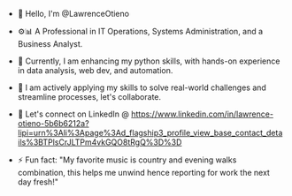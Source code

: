 - 👋 Hello, I'm @LawrenceOtieno
- ⚙️📊 A Professional in IT Operations, Systems Administration, and a Business Analyst.
- 🌱 Currently, I am enhancing my python skills, with hands-on experience in data analysis, web dev, and automation. 
- 🤝 I am actively applying my skills to solve real-world challenges and streamline processes, let's collaborate. 
- 📶 Let's connect on LinkedIn @ https://www.linkedin.com/in/lawrence-otieno-5b6b6212a?lipi=urn%3Ali%3Apage%3Ad_flagship3_profile_view_base_contact_details%3BTPlsCrJLTPm4vkGQO8tRgQ%3D%3D
  
- ⚡ Fun fact: "My favorite music is country and evening walks combination, this helps me unwind hence reporting for work the next day fresh!"

<!---
LawrenceOtieno/LawrenceOtieno is a ✨ special ✨ repository because its `README.md` (this file) appears on your GitHub profile.
You can click the Preview link to take a look at your changes.
--->
